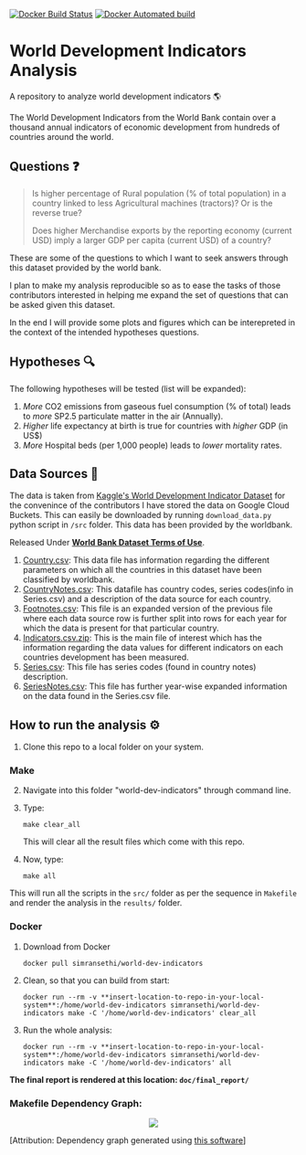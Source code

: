 
[![Docker Build Status](https://img.shields.io/docker/build/jrottenberg/ffmpeg.svg)](https://hub.docker.com/r/simransethi/world-dev-indicators/) 
[![Docker Automated build](https://img.shields.io/docker/automated/jrottenberg/ffmpeg.svg)](https://hub.docker.com/r/simransethi/world-dev-indicators/)



# World Development Indicators Analysis
A repository to analyze world development indicators 🌎

The World Development Indicators from the World Bank contain over a thousand annual indicators of economic development from hundreds of countries around the world.

## Questions ❓

> Is higher percentage of Rural population (% of total population) in a country linked to less Agricultural machines (tractors)? Or is the reverse true? 
> 
> Does higher Merchandise exports by the reporting economy (current USD) imply a larger GDP per capita (current USD) of a country?

These are some of the questions to which I want to seek answers through this dataset provided by the world bank.

I plan to make my analysis reproducible so as to ease the tasks of those contributors interested in helping me expand the set of questions that can be asked given this dataset.

In the end I will provide some plots and figures which can be interepreted in the context of the intended hypotheses questions.

## Hypotheses 🔍

The following hypotheses will be tested (list will be expanded):

1. _More_ CO2 emissions from gaseous fuel consumption (% of total) leads to _more_  SP2.5 particulate matter in the air (Annually).
2. _Higher_ life expectancy at birth is true for countries with _higher_ GDP (in US$)
3. _More_ Hospital beds (per 1,000 people) leads to _lower_ mortality rates.

## Data Sources 📂

The data is taken from [Kaggle's World Development Indicator Dataset](https://www.kaggle.com/worldbank/world-development-indicators/data) for the convenince of the contributors I have stored the data on Google Cloud Buckets. This can easily be downloaded by running `download_data.py` python script in `/src` folder. This data has been provided by the worldbank.

Released Under [**World Bank Dataset Terms of Use**](http://web.worldbank.org/WBSITE/EXTERNAL/0,,contentMDK:22547097~pagePK:50016803~piPK:50016805~theSitePK:13,00.html).

1. [Country.csv](https://storage.googleapis.com/data-world-dev/Country.csv): This data file has information regarding the different parameters on which all the countries in this dataset have been classified by worldbank.
2. [CountryNotes.csv](https://storage.googleapis.com/data-world-dev/CountryNotes.csv): This datafile has country codes, series codes(info in Series.csv) and a description of the data source for each country.
3. [Footnotes.csv](https://storage.googleapis.com/data-world-dev/Footnotes.csv): This file is an expanded version of the previous file where each data source row is further split into rows for each year for which the data is present for that particular country.
4. [Indicators.csv.zip](https://storage.googleapis.com/data-world-dev/Indicators.csv.zip): This is the main file of interest which has the information regarding the data values for different indicators on each countries development has been measured.
5. [Series.csv](https://storage.googleapis.com/data-world-dev/Series.csv): This file has series codes (found in country notes) description.
6. [SeriesNotes.csv](https://storage.googleapis.com/data-world-dev/SeriesNotes.csv): This file has further year-wise expanded information on the data found in the Series.csv file.



## How to run the analysis ⚙️

1. Clone this repo to a local folder on your system.

### Make

2. Navigate into this folder "world-dev-indicators" through command line.
3. Type:
			
	```
	make clear_all
	```
			
		
	This will clear all the result files which come with this repo.

4. Now, type:

	```
	make all
	```
		
This will run all the scripts in the `src/` folder as per the sequence in `Makefile` and render the analysis in the `results/` folder.

### Docker

1. Download from Docker
	
	```
	docker pull simransethi/world-dev-indicators
	```
	
2. Clean, so that you can build from start:

	```
	docker run --rm -v **insert-location-to-repo-in-your-local-system**:/home/world-dev-indicators simransethi/world-dev-indicators make -C '/home/world-dev-indicators' clear_all
	```
3. Run the whole analysis:

	```
	docker run --rm -v **insert-location-to-repo-in-your-local-system**:/home/world-dev-indicators simransethi/world-dev-indicators make -C '/home/world-dev-indicators' all
	```

**The final report is rendered at this location: `doc/final_report/`**

### Makefile Dependency Graph:
<p align="center">
  <img src="https://github.com/simrnsethi/world-dev-indicators/blob/master/Makefile.png"/>
</p>

[Attribution: Dependency graph generated using [this software](https://github.com/lindenb/makefile2graph)]
